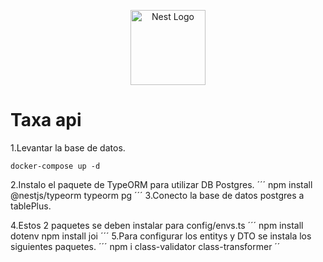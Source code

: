 <p align="center">
  <a href="http://nestjs.com/" target="blank"><img src="https://nestjs.com/img/logo-small.svg" width="120" alt="Nest Logo" /></a>
</p>

# Taxa api 

1.Levantar la base de datos.
```
docker-compose up -d
```
2.Instalo el paquete de TypeORM para utilizar DB Postgres.
´´´
npm install @nestjs/typeorm typeorm pg
´´´
3.Conecto la base de datos postgres a tablePlus.

4.Estos 2 paquetes se deben instalar para config/envs.ts 
´´´
npm install dotenv
npm install joi
´´´
5.Para configurar los entitys y DTO se instala los siguientes paquetes.
´´´
npm i class-validator class-transformer
´´ 

